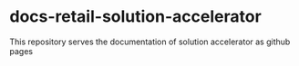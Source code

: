 # docs-retail-solution-accelerator
This repository serves the documentation of solution accelerator as github pages
